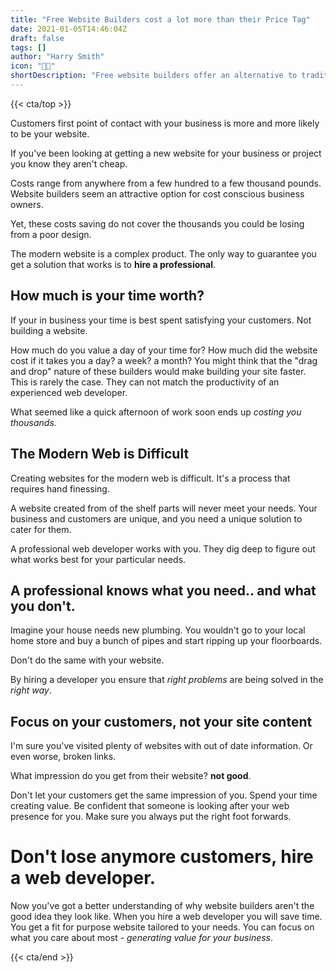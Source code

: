 ```yaml
---
title: "Free Website Builders cost a lot more than their Price Tag"
date: 2021-01-05T14:46:04Z
draft: false
tags: []
author: "Harry Smith"
icon: "👨‍💻"
shortDescription: "Free website builders offer an alternative to traditional web developers and designers. But are they actually providing the value you think they are? Learn why choosing a professional is the only sane choice."
---
```


{{< cta/top >}}

Customers first point of contact with your business is more and more likely to be your website.

If you've been looking at getting a new website for your business or project you know they aren't cheap. 

Costs range from anywhere from a few hundred to a few thousand pounds. Website builders seem an attractive option for cost conscious business owners.

Yet, these costs saving do not cover the thousands you could be losing from a poor design.

The modern website is a complex product. The only way to guarantee you get a solution that works is to **hire a professional**.

## How much is your time worth?

If your in business your time is best spent satisfying your customers. Not building a website.

How much do you value a day of your time for? How much did the website cost if it takes you a day? a week? a month?
You might think that the "drag and drop" nature of these builders would make building your site faster. This is rarely the case. They can not match the productivity of an experienced web developer.

What seemed like a quick afternoon of work soon ends up _costing you thousands._

## The Modern Web is Difficult

Creating websites for the modern web is difficult. It's a process that requires hand finessing.

A website created from of the shelf parts will never meet your needs. Your business and customers are unique, and you need a unique solution to cater for them.

A professional web developer works with you. They  dig deep to figure out what works best for your particular needs.

## A professional knows what you need.. and what you don't.

Imagine your house needs new plumbing. You wouldn't go to your local home store and buy a bunch of pipes and start ripping up your floorboards.

Don't do the same with your website.

By hiring a developer you ensure that _right problems_ are being solved in the _right way_.

## Focus on your customers, not your site content

I'm sure you've visited plenty of websites with out of date information. Or even worse, broken links.

What impression do you get from their website? **not good**.

Don't let your customers get the same impression of you.
Spend your time creating value. Be confident that someone is looking after your web presence for you. Make sure you always put the right foot forwards.

# Don't lose anymore customers, hire a web developer.

Now you've got a better understanding of why website builders aren't the good idea they look like. When you hire a web developer you will save time. You get a fit for purpose website tailored to your needs. You can focus on what you care about most - _generating value for your business_.

{{< cta/end >}}